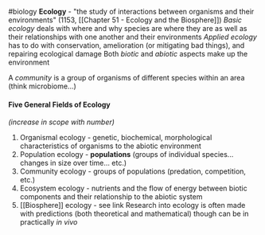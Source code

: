 #biology 
**Ecology** - "the study of interactions between organisms and their environments" (1153, [[Chapter 51 - Ecology and the Biosphere]])
*Basic ecology* deals with where and why species are where they are as well as their relationships with one another and their environments
*Applied ecology* has to do with conservation, amelioration (or mitigating bad things), and repairing ecological damage
Both *biotic* and *abiotic* aspects make up the environment

A *community* is a group of organisms of different species within an area (think microbiome...) 
#### Five General Fields of Ecology
*(increase in scope with number)*
1. Organismal ecology - genetic, biochemical, morphological characteristics of organisms to the abiotic environment
2. Population ecology - **populations** (groups of individual species... changes in size over time... etc.)
3. Community ecology - groups of populations (predation, competition, etc.)
4. Ecosystem ecology - nutrients and the flow of energy between biotic components and their relationship to the abiotic system
5. [[Biosphere]] ecology - see link
Research into ecology is often made with predictions (both theoretical and mathematical) though can be in practically *in vivo*